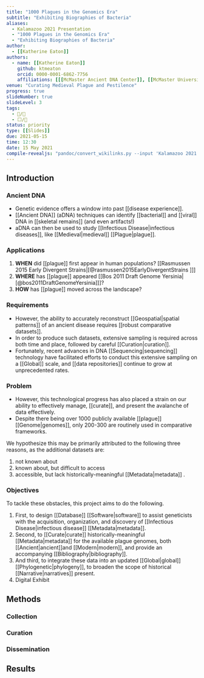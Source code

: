 ```yaml
---
title: "1000 Plagues in the Genomics Era"
subtitle: "Exhibiting Biographies of Bacteria"
aliases:
  - Kalamazoo 2021 Presentation
  - "1000 Plagues in the Genomics Era"
  - "Exhibiting Biographies of Bacteria"
author: 
  - [[Katherine Eaton]]
authors:
  - name: [[Katherine Eaton]]
    github: ktmeaton
    orcid: 0000-0001-6862-7756
    affiliations: [[[McMaster Ancient DNA Center]], [[McMaster University]], [[Department of Anthropology]], [[McMaster University]]]
venue: "Curating Medieval Plague and Pestilence"
progress: true
slideNumber: true
slideLevel: 3
tags:
  - 📝/🌱
  - ⬜/🧨 
status: priority
type: [[Slides]]
due: 2021-05-15
time: 12:30
date: 15 May 2021
compile-revealjs: "pandoc/convert_wikilinks.py --input 'Kalamazoo 2021 Presentation.md' --output 'Kalamazoo 2021 Presentation_convert.md' && pandoc --standalone -o 'Kalamazoo 2021 Presentation.html' -t revealjs --slide-level 3 --template pandoc/templates/revealjs-obsidian/template.html --css pandoc/templates/revealjs-obsidian/simple.css --filter pandoc-crossref --citeproc --bibliography pandoc/bib/library.bib --csl pandoc/csl/apa-numeric-superscript.csl 'Kalamazoo 2021 Presentation_convert.md' && rm 'Kalamazoo 2021 Presentation_convert.md';" 
---
```


## Introduction

### Ancient DNA

- Genetic evidence offers a window into past [[disease experience]].
- [[Ancient DNA]] (aDNA) techniques can identify [[bacterial]] and [[viral]] DNA in [[skeletal remains]] (and even artifacts!)
- aDNA can then be used to study [[Infectious Disease\|infectious diseases]], like [[Medieval|medieval]] [[Plague|plague]].

### Applications

1. **WHEN** did [[plague]] first appear in human populations? [[Rasmussen 2015 Early Divergent Strains\|[@rasmussen2015EarlyDivergentStrains ]]]
1. **WHERE** has [[plague]] appeared [[Bos 2011 Draft Genome Yersinia\|[@bos2011DraftGenomeYersinia]]]?
1. **HOW** has [[plague]] moved across the landscape?

### Requirements

- However, the ability to accurately reconstruct [[Geospatial|spatial patterns]] of an ancient disease requires [[robust comparative datasets]]. 
- In order to produce such datasets, extensive sampling is required across both time and place, followed by careful [[Curation|curation]]. 
- Fortunately, recent advances in DNA [[Sequencing|sequencing]] technology have facilitated efforts to conduct this extensive sampling on a [[Global]] scale, and [[data repositories]] continue to grow at unprecedented rates.

### Problem

- However, this technological progress has also placed a strain on our ability to effectively manage, [[curate]], and present the avalanche of data effectively. 
- Despite there being over 1000 publicly available [[plague]] [[Genome|genomes]], only 200-300 are routinely used in comparative frameworks. 

We hypothesize this may be primarily attributed to the following three reasons, as the additional datasets are: 

1. not known about
2. known about, but difficult to access
3. accessible, but lack historically-meaningful [[Metadata|metadata]] .

### Objectives

To tackle these obstacles, this project aims to do the following. 

1. First, to design [[Database]] [[Software|software]] to assist geneticists with the acquisition, organization, and discovery of [[Infectious Disease|infectious disease]] [[Metadata|metadata]]. 
2. Second, to [[Curate|curate]] historically-meaningful [[Metadata|metadata]] for the available plague genomes, both [[Ancient|ancient]]and [[Modern|modern]], and provide an accompanying [[Bibliography|bibliography]]. 
3. And third, to integrate these data into an updated [[Global|global]] [[Phylogenetic|phylogeny]], to broaden the scope of historical [[Narrative|narratives]] present.
4. Digital Exhibit

## Methods

### Collection

### Curation

### Dissemination

## Results